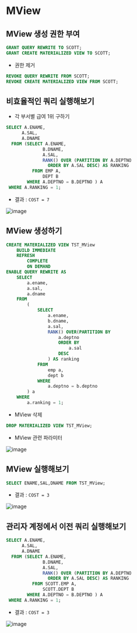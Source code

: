 # MView


## MView 생성 권한 부여

```SQL
GRANT QUERY REWRITE TO SCOTT;
GRANT CREATE MATERIALIZED VIEW TO SCOTT;
```


- 권한 제거

```sql
REVOKE QUERY REWRITE FROM SCOTT;
REVOKE CREATE MATERIALIZED VIEW FROM SCOTT;
```



## 비효율적인 쿼리 실행해보기

- 각 부서별 급여 1위 구하기

```SQL
SELECT A.ENAME,
      A.SAL,
      A.DNAME
  FROM (SELECT A.ENAME,
              B.DNAME,
              A.SAL,
              RANK() OVER (PARTITION BY A.DEPTNO
                ORDER BY A.SAL DESC) AS RANKING
          FROM EMP A,
              DEPT B
        WHERE A.DEPTNO = B.DEPTNO ) A
 WHERE A.RANKING = 1;
```

- 결과 : `COST = 7`

![image](https://user-images.githubusercontent.com/77392444/119910452-27469680-bf92-11eb-9742-ff11db2e780b.png)



## MView 생성하기

```SQL
CREATE MATERIALIZED VIEW TST_MView
    BUILD IMMEDIATE
    REFRESH
        COMPLETE
        ON DEMAND
ENABLE QUERY REWRITE AS
    SELECT
        a.ename,
        a.sal,
        a.dname
    FROM
        (
            SELECT
                a.ename,
                b.dname,
                a.sal,
                RANK() OVER(PARTITION BY
                    a.deptno
                    ORDER BY
                        a.sal
                    DESC
                ) AS ranking
            FROM
                emp a,
                dept b
            WHERE
                a.deptno = b.deptno
        ) a
    WHERE
        a.ranking = 1;
```

- MView 삭제

```sql
DROP MATERIALIZED VIEW TST_MView;
```


- MView 관련 파라미터

![image](https://user-images.githubusercontent.com/77392444/119911887-4266d580-bf95-11eb-8e7d-50455811f0a8.png)



## MView 실행해보기

```SQL
SELECT ENAME,SAL,DNAME FROM TST_MView;
```

- 결과 : `COST = 3`

![image](https://user-images.githubusercontent.com/77392444/119910996-6a553980-bf93-11eb-9607-7fd5a5f80ea4.png)


## 관리자 계정에서 이전 쿼리 실행해보기

```SQL
SELECT A.ENAME,
      A.SAL,
      A.DNAME
  FROM (SELECT A.ENAME,
              B.DNAME,
              A.SAL,
              RANK() OVER (PARTITION BY A.DEPTNO
                ORDER BY A.SAL DESC) AS RANKING
          FROM SCOTT.EMP A,
              SCOTT.DEPT B
        WHERE A.DEPTNO = B.DEPTNO ) A
 WHERE A.RANKING = 1;
 ```
 
- 결과 : `COST = 3`

![image](https://user-images.githubusercontent.com/77392444/119911130-a9838a80-bf93-11eb-9424-b1773a26b590.png)
